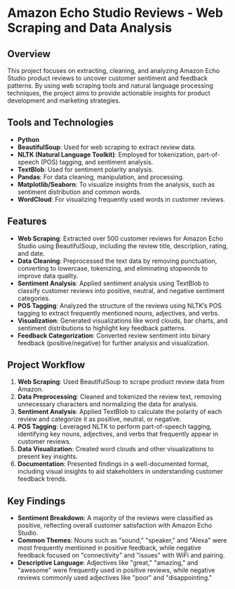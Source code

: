 # Amazon Echo Studio Reviews - Web Scraping and Data Analysis

## Overview

This project focuses on extracting, cleaning, and analyzing Amazon Echo Studio product reviews to uncover customer sentiment and feedback patterns. By using web scraping tools and natural language processing techniques, the project aims to provide actionable insights for product development and marketing strategies.

## Tools and Technologies
- **Python**
- **BeautifulSoup**: Used for web scraping to extract review data.
- **NLTK (Natural Language Toolkit)**: Employed for tokenization, part-of-speech (POS) tagging, and sentiment analysis.
- **TextBlob**: Used for sentiment polarity analysis.
- **Pandas**: For data cleaning, manipulation, and processing.
- **Matplotlib/Seaborn**: To visualize insights from the analysis, such as sentiment distribution and common words.
- **WordCloud**: For visualizing frequently used words in customer reviews.

## Features
- **Web Scraping**: Extracted over 500 customer reviews for Amazon Echo Studio using BeautifulSoup, including the review title, description, rating, and date.
- **Data Cleaning**: Preprocessed the text data by removing punctuation, converting to lowercase, tokenizing, and eliminating stopwords to improve data quality.
- **Sentiment Analysis**: Applied sentiment analysis using TextBlob to classify customer reviews into positive, neutral, and negative sentiment categories.
- **POS Tagging**: Analyzed the structure of the reviews using NLTK’s POS tagging to extract frequently mentioned nouns, adjectives, and verbs.
- **Visualization**: Generated visualizations like word clouds, bar charts, and sentiment distributions to highlight key feedback patterns.
- **Feedback Categorization**: Converted review sentiment into binary feedback (positive/negative) for further analysis and visualization.

## Project Workflow
1. **Web Scraping**: Used BeautifulSoup to scrape product review data from Amazon.
2. **Data Preprocessing**: Cleaned and tokenized the review text, removing unnecessary characters and normalizing the data for analysis.
3. **Sentiment Analysis**: Applied TextBlob to calculate the polarity of each review and categorize it as positive, neutral, or negative.
4. **POS Tagging**: Leveraged NLTK to perform part-of-speech tagging, identifying key nouns, adjectives, and verbs that frequently appear in customer reviews.
5. **Data Visualization**: Created word clouds and other visualizations to present key insights.
6. **Documentation**: Presented findings in a well-documented format, including visual insights to aid stakeholders in understanding customer feedback trends.

## Key Findings
- **Sentiment Breakdown**: A majority of the reviews were classified as positive, reflecting overall customer satisfaction with Amazon Echo Studio.
- **Common Themes**: Nouns such as "sound," "speaker," and "Alexa" were most frequently mentioned in positive feedback, while negative feedback focused on "connectivity" and "issues" with WiFi and pairing.
- **Descriptive Language**: Adjectives like "great," "amazing," and "awesome" were frequently used in positive reviews, while negative reviews commonly used adjectives like "poor" and "disappointing."

